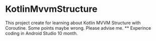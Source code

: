 # KotlinMvvmStructure
This project create for learning about Kotlin MVVM Structure with Coroutine.
Some points maybe wrong. Please advise me.
** Experince coding in Android Studio 10 month.
